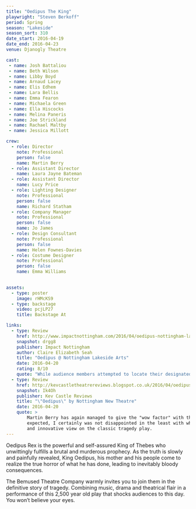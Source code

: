 ```yaml
---
title: "Oedipus The King"
playwright: "Steven Berkoff"
period: Spring
season: "Lakeside"
season_sort: 310
date_start: 2016-04-19
date_end: 2016-04-23
venue: Djanogly Theatre

cast:
 - name: Josh Battaliou
 - name: Beth Wilson
 - name: Libby Boyd
 - name: Arnaud Lacey
 - name: Elis Edhem
 - name: Lara Bellis
 - name: Emma Fearon 
 - name: Michaela Green
 - name: Ella Hiscocks
 - name: Melina Paneris
 - name: Joe Strickland
 - name: Rachael Maltby
 - name: Jessica Millott

crew:
  - role: Director
    note: Professional
    person: false
    name: Martin Berry
  - role: Assistant Director
    name: Laura Jayne Bateman
  - role: Assistant Director
    name: Lucy Price
  - role: Lighting Designer
    note: Professional
    person: false
    name: Richard Statham
  - role: Company Manager
    note: Professional
    person: false
    name: Jo James
  - role: Design Consultant
    note: Professional
    person: false
    name: Helen Fownes-Davies
  - role: Costume Designer
    note: Professional
    person: false
    name: Emma Williams
  

assets:
  - type: poster
    image: rHMcKS9
  - type: backstage
    video: pcjLP27
    title: Backstage At

links:
  - type: Review
    href: http://www.impactnottingham.com/2016/04/oedipus-nottingham-lakeside-arts/
    snapshot: drgg8
    publisher: Impact Nottingham
    author: Claire Elizabeth Seah
    title: "Oedipus @ Nottingham Lakeside Arts"
    date: 2016-04-20
    rating: 8/10
    quote: "While audience members attempted to locate their designated seats, the cast conducted voice practices, sound checks and final discussions on-stage; immediately breaking down the fourth wall for the audience before the play even began. "
  - type: Review
    href: http://kevcastletheatrereviews.blogspot.co.uk/2016/04/oedipus-by-nottingham-new-theatre.html
    snapshot: Ik4Oh
    publisher: Kev Castle Reviews
    title: "\"Oedipus\" by Nottingham New Theatre"
    date: 2016-04-20
    quote: >
        Martin Berry has again managed to give the "wow factor" with this new play, and while this wasn't what i had
        expected, I certainly was not disappointed in the least with what i got. A very exciting production with a new
        and innovative view on the classic tragedy play.
---
```


Oedipus Rex is the powerful and self-assured King of Thebes who unwittingly fulfills a brutal and murderous prophecy. As the truth is slowly and painfully revealed, King Oedipus, his mother and his people come to realize the true horror of what he has done, leading to inevitably bloody consequences. 

The Bemused Theatre Company warmly invites you to join them in the definitive story of tragedy. Combining music, drama and theatrical flair in a performance of this 2,500 year old play that shocks audiences to this day. You won’t believe your eyes.
